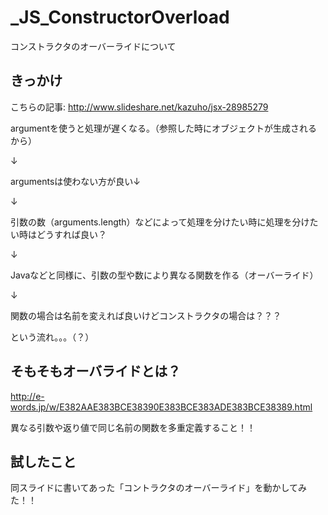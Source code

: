 _JS_ConstructorOverload
=======================

コンストラクタのオーバーライドについて

きっかけ
------------------------
こちらの記事: http://www.slideshare.net/kazuho/jsx-28985279

argumentを使うと処理が遅くなる。（参照した時にオブジェクトが生成されるから）

↓

argumentsは使わない方が良い↓

↓

引数の数（arguments.length）などによって処理を分けたい時に処理を分けたい時はどうすれば良い？

↓

Javaなどと同様に、引数の型や数により異なる関数を作る（オーバーライド）

↓

関数の場合は名前を変えれば良いけどコンストラクタの場合は？？？

という流れ。。。（？）

そもそもオーバライドとは？
------------------------

http://e-words.jp/w/E382AAE383BCE38390E383BCE383ADE383BCE38389.html

異なる引数や返り値で同じ名前の関数を多重定義すること！！

試したこと
------------------------

同スライドに書いてあった「コントラクタのオーバーライド」を動かしてみた！！




